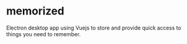 # memorized
Electron desktop app using Vuejs to store and provide quick access to things you need to remember.
